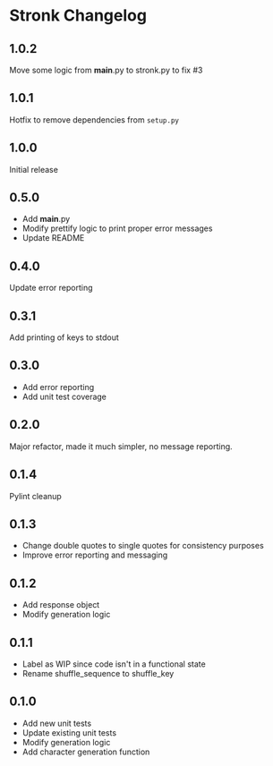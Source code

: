 # Stronk Changelog

## 1.0.2

Move some logic from __main__.py to stronk.py to fix #3

## 1.0.1

Hotfix to remove dependencies from `setup.py`

## 1.0.0

Initial release

## 0.5.0

- Add __main__.py
- Modify prettify logic to print proper error messages
- Update README

## 0.4.0

Update error reporting

## 0.3.1

Add printing of keys to stdout

## 0.3.0

- Add error reporting
- Add unit test coverage

## 0.2.0

Major refactor, made it much simpler, no message reporting.

## 0.1.4

Pylint cleanup

## 0.1.3

- Change double quotes to single quotes for consistency purposes
- Improve error reporting and messaging

## 0.1.2

- Add response object
- Modify generation logic

## 0.1.1

- Label as WIP since code isn't in a functional state
- Rename shuffle_sequence to shuffle_key

## 0.1.0

- Add new unit tests
- Update existing unit tests
- Modify generation logic
- Add character generation function